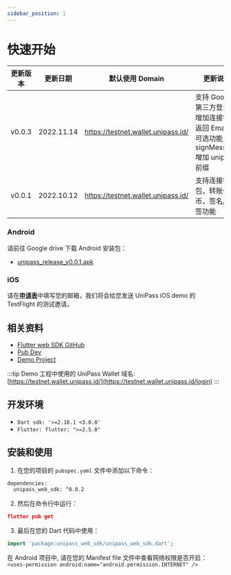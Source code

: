 ```yaml
---
sidebar_position: 1
---
```


# 快速开始

| 更新版本 | 更新日期   | 默认使用 Domain                    | 更新说明                                                                               |
| -------- | ---------- | ---------------------------------- | -------------------------------------------------------------------------------------- |
| v0.0.3   | 2022.11.14 | https://testnet.wallet.unipass.id/ | 支持 Google 第三方登录；增加连接钱包返回 Email 的可选功能；signMessage 增加 unipass 前缀 |
| v0.0.1   | 2022.10.12 | https://testnet.wallet.unipass.id/ | 支持连接钱包，转账代币，签名/验签功能                                                  |

### Android

请前往 Google drive 下载 Android 安装包：

- [unipass_release_v0.0.1.apk](https://drive.google.com/file/d/1LZjZmMPTsDqSxeX9EVnVRMZH28rsLQAU/view?usp=sharing)

### iOS

请在[**申请表**](https://mtf0xus26cg.typeform.com/to/fKTDqMa8)中填写您的邮箱，我们将会给您发送 UniPass iOS demo 的 TestFlight 的测试邀请。

## 相关资料

- [Flutter web SDK GitHub](https://github.com/UniPassID/unipass-flutter-web-sdk)
- [Pub Dev](https://pub.dev/packages/unipass_web_sdk)
- [Demo Project](https://github.com/UniPassID/unipass-flutter-web-sdk/tree/master/example)

:::tip
Demo 工程中使用的 UniPass Wallet 域名: [https://testnet.wallet.unipass.id/](https://testnet.wallet.unipass.id/login)
:::

## 开发环境

- `Dart sdk: '>=2.18.1 <3.0.0'`
- `Flutter: flutter: ">=2.5.0"`

## 安装和使用

1. 在您的项目的 `pubspec.yaml` 文件中添加以下命令：

```xml
dependencies:
  unipass_web_sdk: ^0.0.2
```

2. 然后在命令行中运行：

```json
flutter pub get
```

3. 最后在您的 Dart 代码中使用：

```dart
import 'package:unipass_web_sdk/unipass_web_sdk.dart';
```

在 Android 项目中, 请在您的 Manifest file 文件中查看网络权限是否开启：
`<uses-permission android:name="android.permission.INTERNET" />`
